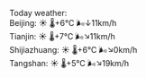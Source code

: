 Today weather:  
Beijing: ☀️ 🌡️+6°C 🌬️↓11km/h  
Tianjin: ☀️ 🌡️+7°C 🌬️↘11km/h  
Shijiazhuang: ☀️ 🌡️+6°C 🌬️↘0km/h  
Tangshan: ☀️ 🌡️+5°C 🌬️↘19km/h  
